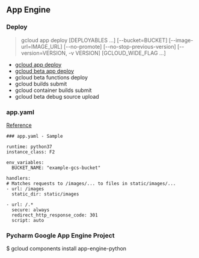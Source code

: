 

## App Engine

### Deploy
> gcloud app deploy [DEPLOYABLES …] [--bucket=BUCKET] [--image-url=IMAGE_URL] [--no-promote] [--no-stop-previous-version] [--version=VERSION, -v VERSION] [GCLOUD_WIDE_FLAG …]

* [gcloud app deploy](https://cloud.google.com/sdk/gcloud/reference/app/deploy)
* [gcloud beta app deploy](https://cloud.google.com/sdk/gcloud/reference/beta/app/deploy)
* gcloud beta functions deploy
* gcloud builds submit
* gcloud container builds submit
* gcloud beta debug source upload

### app.yaml

[Reference](https://cloud.google.com/appengine/docs/standard/python3/config/appref)

```
### app.yaml - Sample

runtime: python37
instance_class: F2

env_variables:
  BUCKET_NAME: "example-gcs-bucket"

handlers:
# Matches requests to /images/... to files in static/images/...
- url: /images
  static_dir: static/images

- url: /.*
  secure: always
  redirect_http_response_code: 301
  script: auto
```


### Pycharm Google App Engine Project

$ gcloud components install app-engine-python
